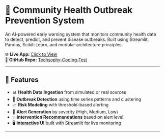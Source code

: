 # 🏥 Community Health Outbreak Prevention System

An AI-powered early warning system that monitors community health data to detect, predict, and prevent disease outbreaks. Built using Streamlit, Pandas, Scikit-Learn, and modular architecture principles.

🌐 **Live App:** [Click to View](https://techsophy-coding-test.streamlit.app)  
📁 **GitHub Repo:** [Techsophy-Coding-Test](https://github.com/Saicharan270804/Techsophy-Coding-Test)

---

## 🚀 Features

- 📊 **Health Data Ingestion** from simulated or real sources
- 🧠 **Outbreak Detection** using time series patterns and clustering
- 📈 **Risk Modeling** with threshold-based alerting
- 🚨 **Alert Generation** by severity (High, Medium, Low)
- 💡 **Intervention Recommendations** based on alert level
- 🖥️ **Interactive UI** built with Streamlit for live monitoring

---
